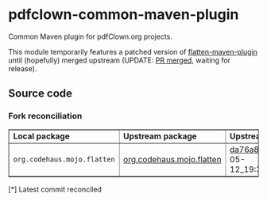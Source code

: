 # pdfclown-common-maven-plugin

Common Maven plugin for pdfClown.org projects.

This module temporarily features a patched version of [flatten-maven-plugin](https://github.com/mojohaus/flatten-maven-plugin) until (hopefully) merged upstream (UPDATE: [PR merged](https://github.com/mojohaus/flatten-maven-plugin/pull/446), waiting for release).

## Source code

### Fork reconciliation

<table border="1">
<tr>
<td><b>Local package</b></td>
<td><b>Upstream package</b></td>
<td><b>Upstream commit*</b></td>
</tr>
<tr><td><code>org.codehaus.mojo.flatten</code></td><td><a href="https://github.com/stechio/flatten-maven-plugin/tree/bugfix/issue-400-ci-friendly-version-model-reordering/src/main/java/org/codehaus/mojo/flatten">org.codehaus.mojo.flatten</a></td><td><a href="https://github.com/stechio/flatten-maven-plugin/commit/da76a8a624016fdaf1d0c620a0887c47f27e1dca">da76a8a</a> (2025-05-12_19:39:10+0200)</td>
</tr>
</table>
[*] Latest commit reconciled
